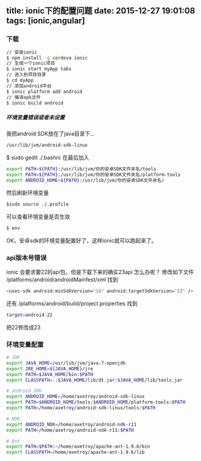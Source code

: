 title: ionic下的配置问题
date: 2015-12-27 19:01:08
tags: [ionic,angular]
---
### 下载 ###
```bash
// 安装ionic
$ npm install -g cordova ionic
// 生成一个ionic项目
$ ionic start myApp tabs
// 进入到项目目录
$ cd myApp
// 添加android平台
$ ionic platform add android
// 编译apk文件
$ ionic build android
```
<!--more-->

##### 环境变量错误或者未设置 #####
我把android SDK放在了java目录下...
```bash
/usr/lib/jvm/android-sdk-linux
```
$ sudo gedit ./.bashrc
在最后加入
```bash
export PATH=${PATH}:/usr/lib/jvm/你的安卓SDK文件夹名/tools
export PATH=${PATH}:/usr/lib/jvm/你的安卓SDK文件夹名/platform-tools
export ANDROID_HOME=${PATH}:/usr/lib/jvm/你的安卓SDK文件夹名/
```
然后刷新环境变量
```bash
$sudo source ./.profile
```
可以查看环境变量是否生效
```bash
$ env
```
OK，安卓sdk的环境变量配置好了，这样ionic就可以跑起来了。

### api版本号错误 ###
ionic 会要求要22的api包，但是下载下来的确实23api
怎么办呢？
修改如下文件
/platforms/android/androidMainfest/xml
找到
```bash
<uses-sdk android:minSdkVersion="16" android:targetSdkVersion="22" />
```
还有
/platforms/android/build/project.properties
找到
```bash
target=android-22
```
把22修改成23

### 环境变量配置

```bash
# JDK
export JAVA_HOME=/usr/lib/jvm/java-7-openjdk
export JRE_HOME=${JAVA_HOME}/jre
export PATH=$JAVA_HOME/bin:$PATH 
export CLASSPATH=.:$JAVA_HOME/lib/dt.jar:$JAVA_HOME/lib/tools.jar 

# android SDK
export ANDROID_HOME=/home/axetroy/android-sdk-linux
export PATH=$ANDROID_HOME/tools:$ANDROID_HOME/platform-tools:$PATH
export PATH=/home/axetroy/android-sdk-linux/tools:$PATH 

# NDK
export ANDROID_NDK=/home/axetroy/android-ndk-r11 
export PATH=/home/axetroy/android-ndk-r11:$PATH 

# Ant
export PATH=$PATH:~/home/axetroy/apache-ant-1.9.6/bin
export CLASSPATH=/home/axetroy/apache-ant-1.9.6/lib 
```

